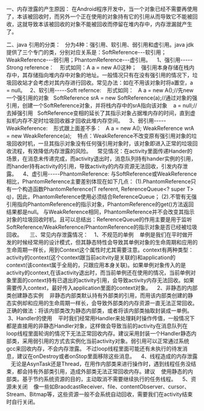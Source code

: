 一、内存泄露的产生原因：
    在Android程序开发中，当一个对象已经不需要再使用了，本该被回收时，而另外一个正在使用的对象持有它的引用从而导致它不能被回收，这就导致本该被回收的对象不能被回收而停留在堆内存中，内存泄漏就产生了。

二、java 引用的分类：
    分为4种：强引用、软引用、弱引用和虚引用。java jdk提供了三个专门的类，分别对应关系是：SoftReference---软引用；WeakReference---弱引用；PhantomReference---虚引用。
    1、强引用-----Strong reference：
    形式如同：A a = new A()这种；
    强引用本身存储在栈内存中，其存储指向堆内存中对象的地址。一般情况只有在没有强引用的情况下，垃圾回收站才会考虑对其内存进行回收。常见办法：如在不用该对象时将a置空，a = null。
    2、软引用-----Soft refernce:
    形式如同：
    A a = new A();//先new 一个强引用的对象
    SoftReference<A> srA = new SoftReference<A>(a);//通过对象的强引用，创建一个SoftReference对象，并将栈内存中的srA指向该对象
    a = null;//去掉强引用
    SoftReference变相的延长了其指示对象占据堆内存的时间，直到虚拟机内存不足时垃圾回收器才回收此堆内存空间。
    3、弱引用-----WeakReference:
    形式跟上面差不多：
    A a = new A();
    WeakReference<A> wrA = new WeakReference<A>(a);
    特点：WeakReference不改变原有强引用对象的垃圾回收时机，一旦其指示对象没有任何强引用对象时，该对象即进入正常的垃圾回收流程，有效降低内存泄露的风险。
    常见情况：在activity里面传递Hander的场景，在消息未传递完成，而activity退出时，消息队列持有hander实例的引用，而hander持有activity的引用，导致activity的内存资源无法回收，引发内存泄露。
    4、虚引用-----PhantomReference:
    与SoftReference或WeakReference相比，PhantomReference主要差别体现在如下几点：
    (1).PhantomReference只有一个构造函数PhantomReference(T referent, ReferenceQueue<? super T> q)，因此，PhantomReference使用必须结合ReferenceQueue；
    (2).不管有无强引用指向PhantomReference的指示对象，PhantomReference的get()方法返回结果都是null。
    与WeakReference相同，PhantomReference并不会改变其指示对象的垃圾回收时机。且可以总结出：ReferenceQueue的作用主要是用于监听SoftReference/WeakReference/PhantomReference的指示对象是否已经被垃圾回收。
    
三、常见内存泄露情况：
    1、不规范的单例
    单例是我们在平时做开发的时候经常用的设计模式，但其静态特性会导致其单例对象的生命周期和应用的生命周期一样长，用到Context这个属性时尤其需要注意。context有两种类型：activity的context(这个context跟当前acitvity是关联的)和application的context(该context属于全局的，只跟应用本身关联)。如果单例对象传入的是activity的context,在该activity退出时，而当前单例还在使用的情况，当前单例对象里面的context持有已退出的activity引用，会导致activity内存无法回收。如果需要传入context，最好传入application里面的context对象。
    2、非静态的内部类创建静态实例
    非静态内部类默认持有外部类的引用，而用该内部类创建的静态实例却和应用的生命周期一样长，会导致外部类的内存资源一直无法正常回收。正确的做法：将该内部类改为静态内部类，或者将该内部类抽取封装成一单例。
    3、Handler的使用
    平时我们经常用Handler来处理耗时操作传值，一般情况下都是直接用的非静态Handler对象，这样做会导致当前的activity在消息队列在loop线程里面轮询的情况下无法正常回收内存。建议采用封装一个Handler静态内部类，采用弱引用的方式去实例化当前activity对象。弱引用可以正常通过系统gcc来回收内存，不会内存泄露。
不过loop线程里面可能还有未执行的待发消息，建议在onDestroy或者onStop里面移除这些消息。
    4、线程造成的内存泄露
    无论是AsynTask还是Thread，在用作内部类来进行操作时，遇到线程任务没结束，都会持有外部类引用，造成外部类无法正常回收内存。建议
    使用静态的内部类。基于节约系统资源的目的，主动取消不需要继续执行的任务线程。
    5、资源未关闭
    像一些如BraodcastReceiver、file、contentObserver、cursor、Stream、Bitmap等，这些资源一般不会系统自动回收，需要我们在activity结束时自行关闭。
